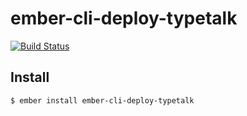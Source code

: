 ember-cli-deploy-typetalk
===

[![Build Status](https://travis-ci.com/is2ei/ember-cli-deploy-typetalk.svg?branch=master)][travis]

[travis]: https://travis-ci.com/is2ei/ember-cli-deploy-typetalk

## Install

```
$ ember install ember-cli-deploy-typetalk
```
